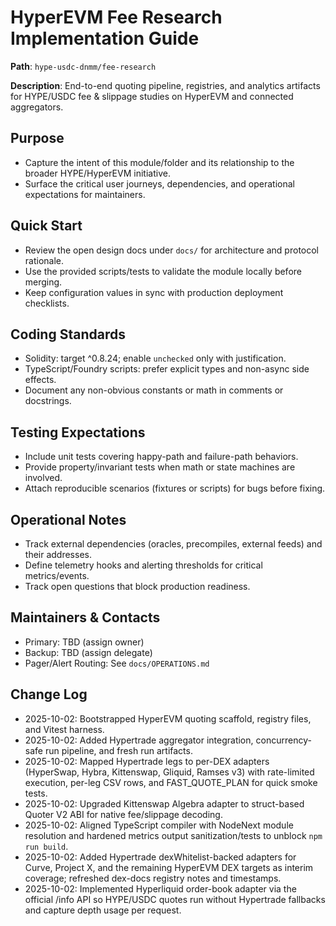 # HyperEVM Fee Research Implementation Guide

**Path**: `hype-usdc-dnmm/fee-research`

**Description**: End-to-end quoting pipeline, registries, and analytics artifacts for HYPE/USDC fee & slippage studies on HyperEVM and connected aggregators.

## Purpose
- Capture the intent of this module/folder and its relationship to the broader HYPE/HyperEVM initiative.
- Surface the critical user journeys, dependencies, and operational expectations for maintainers.

## Quick Start
- Review the open design docs under `docs/` for architecture and protocol rationale.
- Use the provided scripts/tests to validate the module locally before merging.
- Keep configuration values in sync with production deployment checklists.

## Coding Standards
- Solidity: target ^0.8.24; enable `unchecked` only with justification.
- TypeScript/Foundry scripts: prefer explicit types and non-async side effects.
- Document any non-obvious constants or math in comments or docstrings.

## Testing Expectations
- Include unit tests covering happy-path and failure-path behaviors.
- Provide property/invariant tests when math or state machines are involved.
- Attach reproducible scenarios (fixtures or scripts) for bugs before fixing.

## Operational Notes
- Track external dependencies (oracles, precompiles, external feeds) and their addresses.
- Define telemetry hooks and alerting thresholds for critical metrics/events.
- Track open questions that block production readiness.

## Maintainers & Contacts
- Primary: TBD (assign owner)
- Backup: TBD (assign delegate)
- Pager/Alert Routing: See `docs/OPERATIONS.md`

## Change Log
- 2025-10-02: Bootstrapped HyperEVM quoting scaffold, registry files, and Vitest harness.
- 2025-10-02: Added Hypertrade aggregator integration, concurrency-safe run pipeline, and fresh run artifacts.
- 2025-10-02: Mapped Hypertrade legs to per-DEX adapters (HyperSwap, Hybra, Kittenswap, Gliquid, Ramses v3) with rate-limited execution, per-leg CSV rows, and FAST_QUOTE_PLAN for quick smoke tests.
- 2025-10-02: Upgraded Kittenswap Algebra adapter to struct-based Quoter V2 ABI for native fee/slippage decoding.
- 2025-10-02: Aligned TypeScript compiler with NodeNext module resolution and hardened metrics output sanitization/tests to unblock `npm run build`.
- 2025-10-02: Added Hypertrade dexWhitelist-backed adapters for Curve, Project X, and the remaining HyperEVM DEX targets as interim coverage; refreshed dex-docs registry notes and timestamps.
- 2025-10-02: Implemented Hyperliquid order-book adapter via the official /info API so HYPE/USDC quotes run without Hypertrade fallbacks and capture depth usage per request.
